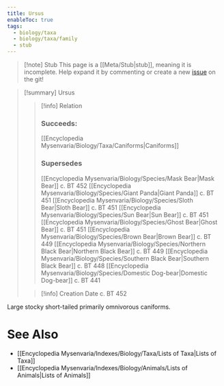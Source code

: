 ```yaml
---
title: Ursus
enableToc: true
tags:
  - biology/taxa
  - biology/taxa/family
  - stub
---
```


> [!note] Stub
> This page is a [[Meta/Stub|stub]], meaning it is incomplete. Help expand it by commenting or create a new [issue](https://github.com/RagtimeGal/quartz--encyclopedia-mysenvaria/issues/new/choose) on the git!


> [!summary] Ursus
> > [!info] Relation
> > ### Succeeds:
> > [[Encyclopedia Mysenvaria/Biology/Taxa/Caniforms|Caniforms]]
> > ### Supersedes 
> > [[Encyclopedia Mysenvaria/Biology/Species/Mask Bear|Mask Bear]] c. BT 452
> > [[Encyclopedia Mysenvaria/Biology/Species/Giant Panda|Giant Panda]] c. BT 451
> > [[Encyclopedia Mysenvaria/Biology/Species/Sloth Bear|Sloth Bear]] c. BT 451
> > [[Encyclopedia Mysenvaria/Biology/Species/Sun Bear|Sun Bear]] c. BT 451
> > [[Encyclopedia Mysenvaria/Biology/Species/Ghost Bear|Ghost Bear]] c. BT 451
> > [[Encyclopedia Mysenvaria/Biology/Species/Brown Bear|Brown Bear]] c. BT 449
> > [[Encyclopedia Mysenvaria/Biology/Species/Northern Black Bear|Northern Black Bear]] c. BT 449
> > [[Encyclopedia Mysenvaria/Biology/Species/Southern Black Bear|Southern Black Bear]] c. BT 448
> > [[Encyclopedia Mysenvaria/Biology/Species/Domestic Dog-bear|Domestic Dog-bear]] c. BT 441
>
> > [!info] Creation Date
> > c. BT 452

Large stocky short-tailed primarily omnivorous caniforms.

# See Also
- [[Encyclopedia Mysenvaria/Indexes/Biology/Taxa/Lists of Taxa|Lists of Taxa]]
- [[Encyclopedia Mysenvaria/Indexes/Biology/Animals/Lists of Animals|Lists of Animals]]
